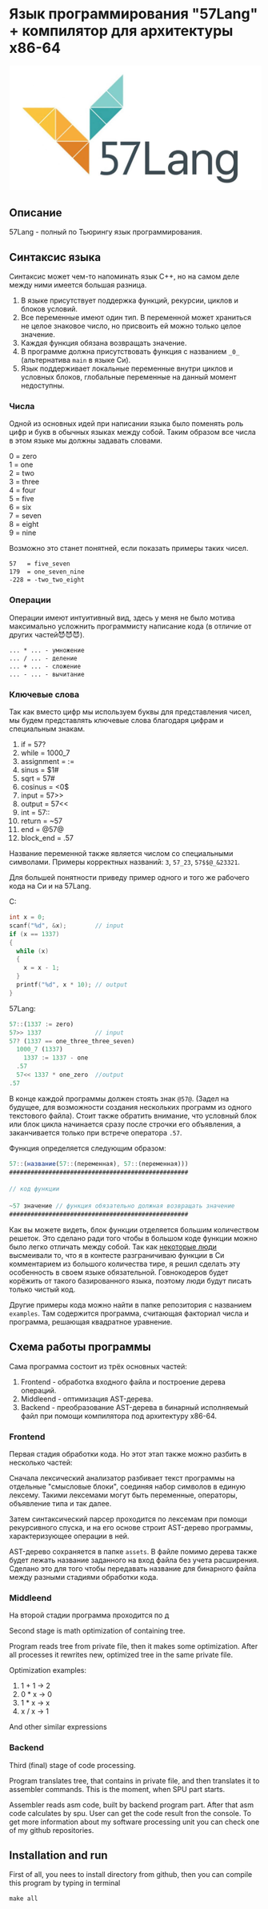 # Язык программирования "57Lang" + компилятор для архитектуры x86-64

![](readme_assets/pics/logo.jpg)

## Описание
57Lang - полный по Тьюрингу язык программирования.

## Синтаксис языка
Синтаксис может чем-то напоминать язык C++, но на самом деле между ними имеется большая разница.
1. В языке присутствует поддержка функций, рекурсии, циклов и блоков условий.
2. Все переменные имеют один тип. В переменной может храниться не целое знаковое число, но присвоить ей можно только целое значение.
3. Каждая функция обязана возвращать значение.
4. В программе должна присутствовать функция с названием ```_0_``` (альтернатива ```main``` в языке Си).
5. Язык поддерживает локальные переменные внутри циклов и условных блоков, глобальные переменные на данный момент недоступны.

### Числа
Одной из основных идей при написании языка было поменять роль цифр и букв в обычных языках между собой. Таким образом все числа в этом языке мы должны задавать словами.

0 = zero  
1 = one  
2 = two  
3 = three  
4 = four  
5 = five  
6 = six  
7 = seven  
8 = eight  
9 = nine  

Возможно это станет понятней, если показать примеры таких чисел.

```
57   = five_seven
179  = one_seven_nine
-228 = -two_two_eight
```

### Операции
Операции имеют интуитивный вид, здесь у меня не было мотива максимально усложнить программисту написание кода (в отличие от других частей😈😈😈).

```
... * ... - умножение
... / ... - деление
... + ... - сложение
... - ... - вычитание
```

### Ключевые слова
Так как вместо цифр мы используем буквы для представления чисел, мы будем представлять ключевые слова благодаря цифрам и специальным знакам.

1. if         = 57?
2. while      = 1000_7
3. assignment = :=
4. sinus      = $1#
5. sqrt       = 57#
6. cosinus    = <0$
7. input      = 57>>
8. output     = 57<<
9. int        = 57::
10. return    = ~57
11. end       = @57@
12. block_end = .57

Название переменной также является числом со специальными символами. Примеры корректных названий: ```3```, ```57_23```, ```57$$@_&23321```.

Для большей понятности приведу пример одного и того же рабочего кода на Си и на 57Lang.

C:
```C
int x = 0;
scanf("%d", &x);        // input
if (x == 1337)
{
  while (x)
  {
    x = x - 1;
  }
  printf("%d", x * 10); // output
}
```

57Lang:
```js
57::(1337 := zero)
57>> 1337               // input
57? (1337 == one_three_three_seven)
  1000_7 (1337)
    1337 := 1337 - one
  .57
  57<< 1337 * one_zero  //output
.57
```

В конце каждой программы должен стоять знак ```@57@```. (Задел на будущее, для возможности создания нескольких программ из одного текстового файла).
Стоит также обратить внимание, что условный блок или блок цикла начинается сразу после строчки его объявления, а заканчивается только при встрече оператора ```.57```.

Функция определяется следующим образом:
```js
57::(название(57::(переменная), 57::(переменная)))
##################################################

// код функции

~57 значение // функция обязательно должная возвращать значение
##################################################
```

Как вы можете видеть, блок функции отделяется большим количеством решеток. Это сделано ради того чтобы в большом коде функции можно было легко отличать между собой. Так как [некоторые люди](https://github.com/d3clane) высмеивали то, что я в контесте разграничиваю функции в Си комментарием из большого количества тире, я решил сделать эту особенность в своем языке обязательной. Говнокодеров будет корёжить от такого базированного языка, поэтому люди будут писать только чистый код.

Другие примеры кода можно найти в папке репозитория с названием ```examples```. Там содержится программа, считающая факториал числа и программа, решающая квадратное уравнение.

## Схема работы программы

Сама программа состоит из трёх основных частей:
1. Frontend - обработка входного файла и построение дерева операций.
2. Middleend - оптимизация AST-дерева.
3. Backend - преобразование AST-дерева в бинарный исполняемый файл при помощи компилятора под архитектуру x86-64.

### Frontend
Первая стадия обработки кода. Но этот этап также можно разбить в несколько частей:

Сначала лексический анализатор разбивает текст программы на отдельные "смысловые блоки", соединяя набор символов в единую лексему. Такими лексемами могут быть переменные, операторы, объявление типа и так далее.

Затем синтаксический парсер проходится по лексемам при помощи рекурсивного спуска, и на его основе строит AST-дерево программы, характеризующее операции в ней.

AST-дерево сохраняется в папке ```assets```. В файле помимо дерева также будет лежать название заданного на вход файла без учета расширения. Сделано это для того чтобы передавать название для бинарного файла между разными стадиями обработки кода.

### Middleend
На второй стадии программа проходится по д

Second stage is math optimization of containing tree.

Program reads tree from private file, then it makes some optimization. After all processes it rewrites new, optimized tree in the same private file.

Optimization examples:

1. 1 + 1  -> 2
2. 0 * x  -> 0
3. 1 * x  -> x
4. x / x  -> 1

And other similar expressions

### Backend

Third (final) stage of code processing.

Program translates tree, that contains in private file, and then translates it to assembler commands. This is the moment, when SPU part starts.

Assembler reads asm code, built by backend program part. After that asm code calculates by spu. User can get the code result fron the console. To get more information about my software processing unit you can check one of my github repositories.


## Installation and run
First of all, you nees to install directory from github, then you can compile this program by typing in terminal
```
make all
```
